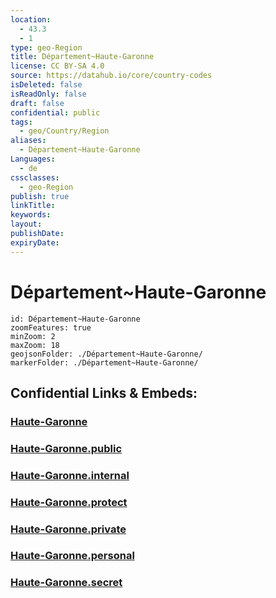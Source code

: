 ```yaml
---
location:
  - 43.3
  - 1
type: geo-Region
title: Département~Haute-Garonne
license: CC BY-SA 4.0
source: https://datahub.io/core/country-codes
isDeleted: false
isReadOnly: false
draft: false
confidential: public
tags:
  - geo/Country/Region
aliases:
  - Département~Haute-Garonne
Languages:
  - de
cssclasses:
  - geo-Region
publish: true
linkTitle:
keywords:
layout:
publishDate:
expiryDate:
---
```


# Département~Haute-Garonne

```leaflet
id: Département~Haute-Garonne
zoomFeatures: true 
minZoom: 2 
maxZoom: 18
geojsonFolder: ./Département~Haute-Garonne/
markerFolder: ./Département~Haute-Garonne/
```


## Confidential Links & Embeds: 

### [Haute-Garonne](/_Standards/Earth/Continent/Europe/Europe~West/France/regions~France/Occitanie/departments~Occitanie/Haute-Garonne.md) 

### [Haute-Garonne.public](/_public/Earth/Continent/Europe/Europe~West/France/regions~France/Occitanie/departments~Occitanie/Haute-Garonne.public.md) 

### [Haute-Garonne.internal](/_internal/Earth/Continent/Europe/Europe~West/France/regions~France/Occitanie/departments~Occitanie/Haute-Garonne.internal.md) 

### [Haute-Garonne.protect](/_protect/Earth/Continent/Europe/Europe~West/France/regions~France/Occitanie/departments~Occitanie/Haute-Garonne.protect.md) 

### [Haute-Garonne.private](/_private/Earth/Continent/Europe/Europe~West/France/regions~France/Occitanie/departments~Occitanie/Haute-Garonne.private.md) 

### [Haute-Garonne.personal](/_personal/Earth/Continent/Europe/Europe~West/France/regions~France/Occitanie/departments~Occitanie/Haute-Garonne.personal.md) 

### [Haute-Garonne.secret](/_secret/Earth/Continent/Europe/Europe~West/France/regions~France/Occitanie/departments~Occitanie/Haute-Garonne.secret.md)

